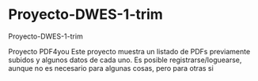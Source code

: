 # Proyecto-DWES-1-trim
Proyecto-DWES-1-trim

Proyecto PDF4you
Este proyecto muestra un listado de PDFs previamente subidos y algunos datos de cada uno. Es posible registrarse/loguearse, aunque no es necesario para algunas cosas, pero para otras si
